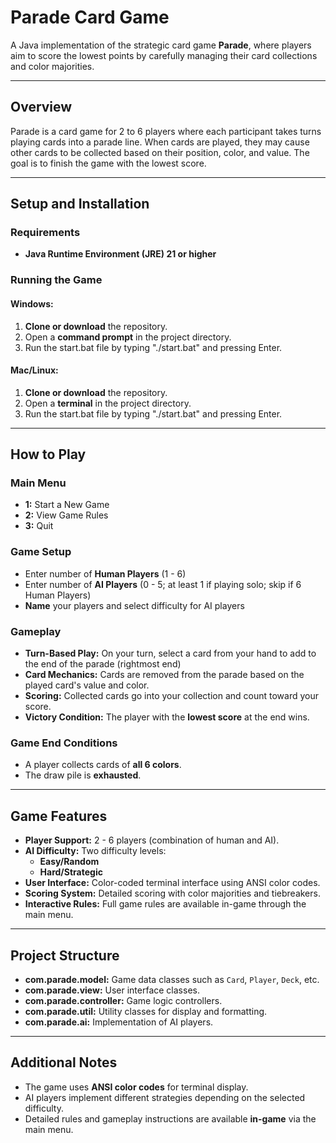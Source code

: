 # Parade Card Game

A Java implementation of the strategic card game **Parade**, where players aim to score the lowest points by carefully managing their card collections and color majorities.

---

## Overview

Parade is a card game for 2 to 6 players where each participant takes turns playing cards into a parade line. When cards are played, they may cause other cards to be collected based on their position, color, and value. The goal is to finish the game with the lowest score.

---

## Setup and Installation

### Requirements
- **Java Runtime Environment (JRE) 21 or higher**

### Running the Game

#### Windows:
1. **Clone or download** the repository.
2. Open a **command prompt** in the project directory.
3. Run the start.bat file by typing "./start.bat" and pressing Enter.

#### Mac/Linux:
1. **Clone or download** the repository.
2. Open a **terminal** in the project directory.
3. Run the start.bat file by typing "./start.bat" and pressing Enter.

---

## How to Play

### Main Menu
- **1:** Start a New Game
- **2:** View Game Rules
- **3:** Quit

### Game Setup
- Enter number of **Human Players** (1 - 6)
- Enter number of **AI Players** (0 - 5; at least 1 if playing solo; skip if 6 Human Players)
- **Name** your players and select difficulty for AI players

### Gameplay
- **Turn-Based Play:** On your turn, select a card from your hand to add to the end of the parade (rightmost end)
- **Card Mechanics:** Cards are removed from the parade based on the played card's value and color.
- **Scoring:** Collected cards go into your collection and count toward your score.
- **Victory Condition:** The player with the **lowest score** at the end wins.

### Game End Conditions
- A player collects cards of **all 6 colors**.
- The draw pile is **exhausted**.

---

## Game Features

- **Player Support:** 2 - 6 players (combination of human and AI).
- **AI Difficulty:** Two difficulty levels:
  - **Easy/Random**
  - **Hard/Strategic**
- **User Interface:** Color-coded terminal interface using ANSI color codes.
- **Scoring System:** Detailed scoring with color majorities and tiebreakers.
- **Interactive Rules:** Full game rules are available in-game through the main menu.

---

## Project Structure

- **com.parade.model:** Game data classes such as `Card`, `Player`, `Deck`, etc.
- **com.parade.view:** User interface classes.
- **com.parade.controller:** Game logic controllers.
- **com.parade.util:** Utility classes for display and formatting.
- **com.parade.ai:** Implementation of AI players.

---

## Additional Notes

- The game uses **ANSI color codes** for terminal display.
- AI players implement different strategies depending on the selected difficulty.
- Detailed rules and gameplay instructions are available **in-game** via the main menu.
